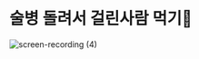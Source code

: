 # 술병 돌려서 걸린사람 먹기🤮
![screen-recording (4)](https://user-images.githubusercontent.com/70849655/114765717-70ef6f00-9da0-11eb-8a5e-08ee63647fed.gif)
